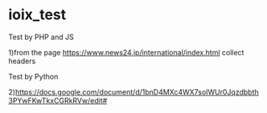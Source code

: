 # ioix_test
Test by PHP and JS

1)from the page https://www.news24.jp/international/index.html
collect headers

Test by Python

2)https://docs.google.com/document/d/1bnD4MXc4WX7soIWUr0Jqzdbbth3PYwFKwTkxCGRkRVw/edit#
